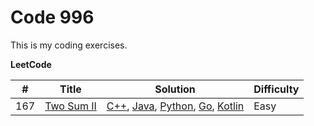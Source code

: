 # Code 996

This is my coding exercises. 

__LeetCode__ 

| #    | Title                                                        | Solution                                                     | Difficulty |
| ---- | ------------------------------------------------------------ | ------------------------------------------------------------ | ---------- |
| 167  | [Two Sum II](https://leetcode.com/problems/two-sum-ii-input-array-is-sorted/) | [C++](leetcode/cpp/twoSumII/twoSumII.cpp), [Java](leetcode/java/src/twosumii/TwoSumII.java), [Python](leetcode/python/TwoSumII/two_sum_ii.py), [Go](leetcode/golang/twoSumII/twoSumII.go), [Kotlin](leetcode/kotlin/src/twosumii/twoSumII.kt) | Easy       |

